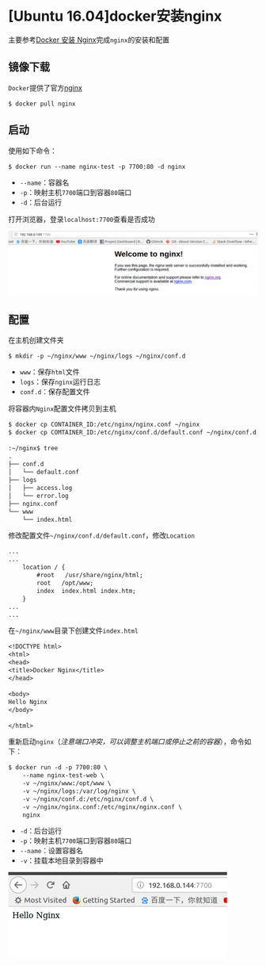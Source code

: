 
# [Ubuntu 16.04]docker安装nginx

主要参考[Docker 安装 Nginx](https://www.runoob.com/docker/docker-install-nginx.html)完成`nginx`的安装和配置

## 镜像下载

`Docker`提供了官方[nginx](https://hub.docker.com/_/nginx)

```
$ docker pull nginx
```

## 启动

使用如下命令：

```
$ docker run --name nginx-test -p 7700:80 -d nginx
```

* `--name`：容器名
* `-p`：映射主机`7700`端口到容器`80`端口
* `-d`：后台运行

打开浏览器，登录`localhost:7700`查看是否成功

![](./imgs/welcome_nginx.png)

## 配置

在主机创建文件夹

```
$ mkdir -p ~/nginx/www ~/nginx/logs ~/nginx/conf.d
```

* `www`：保存`html`文件
* `logs`：保存`nginx`运行日志
* `conf.d`：保存配置文件

将容器内`Nginx`配置文件拷贝到主机

```
$ docker cp CONTAINER_ID:/etc/nginx/nginx.conf ~/nginx
$ docker cp COMTAINER_ID:/etc/nginx/conf.d/default.conf ~/nginx/conf.d

:~/nginx$ tree
.
├── conf.d
│   └── default.conf
├── logs
│   ├── access.log
│   └── error.log
├── nginx.conf
└── www
    └── index.html
```

修改配置文件`~/nginx/conf.d/default.conf`，修改`Location`

```
...
...
    location / {
        #root   /usr/share/nginx/html;
        root   /opt/www;
        index  index.html index.htm;
    }
...
...
```

在`~/nginx/www`目录下创建文件`index.html`

```
<!DOCTYPE html>
<html>
<head>
<title>Docker Nginx</title>
</head>

<body>
Hello Nginx
</body>

</html>
```

重新启动`nginx`（*注意端口冲突，可以调整主机端口或停止之前的容器*），命令如下：

```
$ docker run -d -p 7700:80 \
    --name nginx-test-web \
    -v ~/nginx/www:/opt/www \
    -v ~/nginx/logs:/var/log/nginx \
    -v ~/nginx/conf.d:/etc/nginx/conf.d \
    -v ~/nginx/nginx.conf:/etc/nginx/nginx.conf \
    nginx
```

* `-d`：后台运行
* `-p`：映射主机`7700`端口到容器`80`端口
* `--name`：设置容器名
* `-v`：挂载本地目录到容器中

![](./imgs/hello-nginx.png)